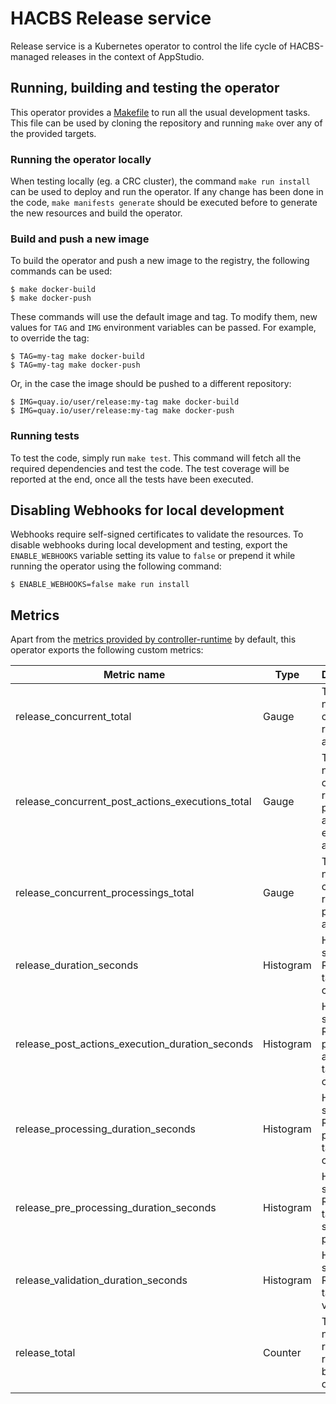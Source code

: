# HACBS Release service

Release service is a Kubernetes operator to control the life cycle of HACBS-managed releases in the context of AppStudio.

## Running, building and testing the operator

This operator provides a [Makefile](Makefile) to run all the usual development tasks. This file can be used by cloning
the repository and running `make` over any of the provided targets.

### Running the operator locally

When testing locally (eg. a CRC cluster), the command `make run install` can be used to deploy and run the operator. 
If any change has been done in the code, `make manifests generate` should be executed before to generate the new resources
and build the operator.

### Build and push a new image

To build the operator and push a new image to the registry, the following commands can be used: 

```shell
$ make docker-build
$ make docker-push
```

These commands will use the default image and tag. To modify them, new values for `TAG` and `IMG` environment variables
can be passed. For example, to override the tag:

```shell
$ TAG=my-tag make docker-build
$ TAG=my-tag make docker-push
```

Or, in the case the image should be pushed to a different repository:

```shell
$ IMG=quay.io/user/release:my-tag make docker-build
$ IMG=quay.io/user/release:my-tag make docker-push
```

### Running tests

To test the code, simply run `make test`. This command will fetch all the required dependencies and test the code. The
test coverage will be reported at the end, once all the tests have been executed.

## Disabling Webhooks for local development

Webhooks require self-signed certificates to validate the resources. To disable webhooks during local development and
testing, export the `ENABLE_WEBHOOKS` variable setting its value to `false` or prepend it while running the operator
using the following command:

```shell
$ ENABLE_WEBHOOKS=false make run install
```

## Metrics

Apart from the [metrics provided by controller-runtime](https://book.kubebuilder.io/reference/metrics-reference.html)
by default, this operator exports the following custom metrics:

| Metric name                                      | Type      | Description                                                         |
|--------------------------------------------------|-----------|---------------------------------------------------------------------|
| release_concurrent_total                         | Gauge     | Total number of concurrent release attempts.                        |
| release_concurrent_post_actions_executions_total | Gauge     | Total number of concurrent release post actions executions attempts |
| release_concurrent_processings_total             | Gauge     | Total number of concurrent release processing attempts.             |
| release_duration_seconds                         | Histogram | How long in seconds a Release takes to complete.                    |
| release_post_actions_execution_duration_seconds  | Histogram | How long in seconds Release post-actions take to complete.          |
| release_processing_duration_seconds              | Histogram | How long in seconds a Release processing takes to complete.         |
| release_pre_processing_duration_seconds          | Histogram | How long in seconds a Release takes to start processing             |
| release_validation_duration_seconds              | Histogram | How long in seconds a Release takes to validate                     |
| release_total                                    | Counter   | Total number of releases reconciled by the operator.                |
